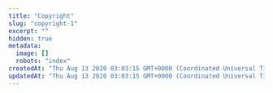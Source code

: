 ```yaml
---
title: "Copyright"
slug: "copyright-1"
excerpt: ""
hidden: true
metadata: 
  image: []
  robots: "index"
createdAt: "Thu Aug 13 2020 03:03:15 GMT+0000 (Coordinated Universal Time)"
updatedAt: "Thu Aug 13 2020 03:03:15 GMT+0000 (Coordinated Universal Time)"
---
```


